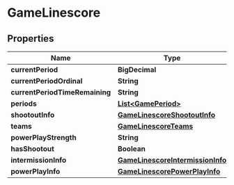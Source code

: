

# GameLinescore


## Properties

| Name | Type | Description | Notes |
|------------ | ------------- | ------------- | -------------|
|**currentPeriod** | **BigDecimal** |  |  [optional] |
|**currentPeriodOrdinal** | **String** |  |  [optional] |
|**currentPeriodTimeRemaining** | **String** |  |  [optional] |
|**periods** | [**List&lt;GamePeriod&gt;**](GamePeriod.md) |  |  [optional] |
|**shootoutInfo** | [**GameLinescoreShootoutInfo**](GameLinescoreShootoutInfo.md) |  |  [optional] |
|**teams** | [**GameLinescoreTeams**](GameLinescoreTeams.md) |  |  [optional] |
|**powerPlayStrength** | **String** |  |  [optional] |
|**hasShootout** | **Boolean** |  |  [optional] |
|**intermissionInfo** | [**GameLinescoreIntermissionInfo**](GameLinescoreIntermissionInfo.md) |  |  [optional] |
|**powerPlayInfo** | [**GameLinescorePowerPlayInfo**](GameLinescorePowerPlayInfo.md) |  |  [optional] |



